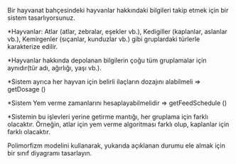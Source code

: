 Bir hayvanat bahçesindeki hayvanlar hakkındaki bilgileri takip etmek için bir sistem tasarlıyorsunuz.

*Hayvanlar:
  Atlar (atlar, zebralar, eşekler vb.),
  Kedigiller (kaplanlar, aslanlar vb.),
  Kemirgenler (sıçanlar, kunduzlar vb.) gibi gruplardaki türlerle karakterize edilir.
  
*Hayvanlar hakkında depolanan bilgilerin çoğu tüm gruplamalar için aynıdır(tür adı, ağırlığı, yaşı vb.).

*Sistem ayrıca her hayvan için belirli ilaçların dozajını alabilmeli => getDosage ()

*Sistem Yem verme zamanlarını hesaplayabilmelidir => getFeedSchedule ()

*Sistemin bu işlevleri yerine getirme mantığı, her gruplama için farklı olacaktır. Örneğin, atlar için yem verme algoritması farklı olup, kaplanlar için farklı olacaktır.

Polimorfizm modelini kullanarak, yukarıda açıklanan durumu ele almak için bir sınıf diyagramı tasarlayın.
